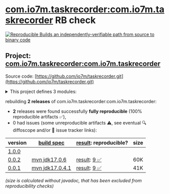[com.io7m.taskrecorder:com.io7m.taskrecorder](https://central.sonatype.com/artifact/com.io7m.taskrecorder/com.io7m.taskrecorder/versions) RB check
=======

[![Reproducible Builds](https://reproducible-builds.org/images/logos/rb.svg) an independently-verifiable path from source to binary code](https://reproducible-builds.org/)

## Project: [com.io7m.taskrecorder:com.io7m.taskrecorder](https://central.sonatype.com/artifact/com.io7m.taskrecorder/com.io7m.taskrecorder/versions)

Source code: [https://github.com/io7m/taskrecorder.git](https://github.com/io7m/taskrecorder.git)

<details><summary>This project defines 3 modules:</summary>

* [com.io7m.taskrecorder:com.io7m.taskrecorder](https://central.sonatype.com/artifact/com.io7m.taskrecorder/com.io7m.taskrecorder/0.0.2)
* [com.io7m.taskrecorder:com.io7m.taskrecorder.core](https://central.sonatype.com/artifact/com.io7m.taskrecorder/com.io7m.taskrecorder.core/0.0.2)
* [com.io7m.taskrecorder:com.io7m.taskrecorder.tests](https://central.sonatype.com/artifact/com.io7m.taskrecorder/com.io7m.taskrecorder.tests/0.0.2)
</details>

rebuilding **2 releases** of com.io7m.taskrecorder:com.io7m.taskrecorder:
- **2** releases were found successfully **fully reproducible** (100% reproducible artifacts :white_check_mark:),
- 0 had issues (some unreproducible artifacts :warning:, see eventual :mag: diffoscope and/or :memo: issue tracker links):

| version | [build spec](/BUILDSPEC.md) | [result](https://reproducible-builds.org/docs/jvm/): reproducible? | size |
| -- | --------- | ------ | -- |
| [1.0.0](https://central.sonatype.com/artifact/com.io7m.taskrecorder/com.io7m.taskrecorder/1.0.0/pom) | | | |
| [0.0.2](https://central.sonatype.com/artifact/com.io7m.taskrecorder/com.io7m.taskrecorder/0.0.2/pom) | [mvn jdk17.0.6](com.io7m.taskrecorder-0.0.2.buildspec) | [result](com.io7m.taskrecorder-0.0.2.buildinfo): [9 :white_check_mark: ](com.io7m.taskrecorder-0.0.2.buildcompare) | 60K |
| [0.0.1](https://central.sonatype.com/artifact/com.io7m.taskrecorder/com.io7m.taskrecorder/0.0.1/pom) | [mvn jdk17.0.4.1](com.io7m.taskrecorder-0.0.1.buildspec) | [result](com.io7m.taskrecorder-0.0.1.buildinfo): [9 :white_check_mark: ](com.io7m.taskrecorder-0.0.1.buildcompare) | 41K |

<i>(size is calculated without javadoc, that has been excluded from reproducibility checks)</i>
